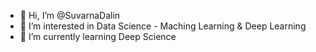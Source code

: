 - 👋 Hi, I’m @SuvarnaDalin
- 👀 I’m interested in Data Science - Maching Learning & Deep Learning
- 🌱 I’m currently learning Deep Science


<!---
SuvarnaDalin/SuvarnaDalin is a ✨ special ✨ repository because its `README.md` (this file) appears on your GitHub profile.
You can click the Preview link to take a look at your changes.
--->
